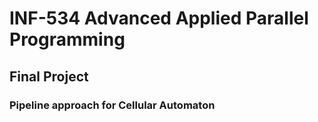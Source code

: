 # INF-534 Advanced Applied Parallel Programming
## Final Project
### Pipeline approach for Cellular Automaton
